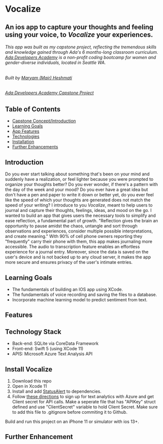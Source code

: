 # Vocalize
## An ios app to capture your thoughts and feeling using your voice, to *Vocalize* your experiences. 
###### This app was built as my capstone project, reflecting the tremendous skills and knowledge gained through Ada's 6 months-long classroom curriculum. [Ada Developers Academy](https://adadevelopersacademy.org/) is a non-profit coding bootcamp for women and gender-diverse individuals, located in Seattle WA.
###### Built by [Maryam (Mair) Heshmati](https://www.linkedin.com/in/maryam-mair-heshmati-297a7710b/)
###### [Ada Developers Academy Capstone Project](https://github.com/mheshmati-tech/Vocalize)  




## Table of Contents 
* [Capstone Concept/Introduction](#introduction)
* [Learning Goals](#learning-goals)
* [App Features](#app-features)
* [Technologies](#technology-stack)
* [Installation](#install-vocalize)
* [Further Enhancements](#enhancements)

## Introduction
Do you ever start talking about something that's been on your mind and suddenly have a realization, or feel lighter because you were prompted to organize your thoughts better? Do you ever wonder, if there's a pattern with the day of the week and your mood? Do you ever have a great idea but don't have a pen and paper to write it down or better yet, do you ever feel like the speed of which your thoughts are generated does not match the speed of your writing? 
I introduce to you *Vocalize*, meant to help users to journal and capture their thoughts, feelings, ideas, and mood on the go. 
I wanted to build an app that gives users the necessary tools to simplify and ease reflection, a fundamental part of growth. "Reflection gives the brain an opportunity to pause amidst the chaos, untangle and sort through observations and experiences, consider multiple possible interpretations, and create meaning." With 90% of cell phone owners reporting they "frequently" carry their phone with them, this app makes journaling more accessible. The audio to transcription feature enables an effortless experience for a journal entry. Moreover, since the data is saved on the user's device and is not backed up to any cloud server, it makes the app more secure and ensures privacy of the user's intimate entries. 





## Learning Goals
- The fundamentals of building an IOS app using XCode. 
- The fundamentals of voice recording and saving the files to a database. 
- Incorporate machine learning model to predict sentiment from text. 


## Features



## Technology Stack
- Back-end: SQLite via CoreData Framework
- Front-end: Swift 5 (using XCode 11)
- APIS: Microsoft Azure Text Analysis API

## Install Vocalize
1. Download this repo
2. Open in Xcode 11
3. Install and add [StatusAlert](https://github.com/LowKostKustomz/StatusAlert) to dependencies. 
4. Follow [these directions](https://docs.microsoft.com/en-us/powerapps/maker/canvas-apps/cognitive-services-api) to sign up for text analytics with Azure and get Client secret for API calls. Make a seperate file that has "APIKey" struct defined and use "ClientSecret" variable to hold Client Secret. Make sure to add this file to .gitignore before commiting it to Github. 

Build and run this project on an iPhone 11 or simulator with ios 13+. 

## Further Enhancement 


